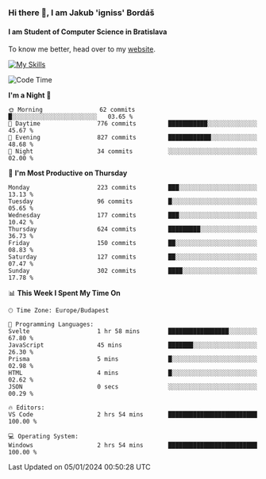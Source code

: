 ### Hi there 👋, I am Jakub 'igniss' Bordáš

#### I am Student of Computer Science in Bratislava
To know me better, head over to my [website](https://bordas.sk).

[![My Skills](https://skillicons.dev/icons?i=js,html,css,figma,svelte,java,kotlin,python,postgresql,typescript,nest,nodejs)](https://bordas.sk)


<!--START_SECTION:waka-->
![Code Time](http://img.shields.io/badge/Code%20Time-1%2C323%20hrs%2034%20mins-blue)

**I'm a Night 🦉** 

```text
🌞 Morning                62 commits          █░░░░░░░░░░░░░░░░░░░░░░░░   03.65 % 
🌆 Daytime                776 commits         ███████████░░░░░░░░░░░░░░   45.67 % 
🌃 Evening                827 commits         ████████████░░░░░░░░░░░░░   48.68 % 
🌙 Night                  34 commits          ░░░░░░░░░░░░░░░░░░░░░░░░░   02.00 % 
```
📅 **I'm Most Productive on Thursday** 

```text
Monday                   223 commits         ███░░░░░░░░░░░░░░░░░░░░░░   13.13 % 
Tuesday                  96 commits          █░░░░░░░░░░░░░░░░░░░░░░░░   05.65 % 
Wednesday                177 commits         ███░░░░░░░░░░░░░░░░░░░░░░   10.42 % 
Thursday                 624 commits         █████████░░░░░░░░░░░░░░░░   36.73 % 
Friday                   150 commits         ██░░░░░░░░░░░░░░░░░░░░░░░   08.83 % 
Saturday                 127 commits         ██░░░░░░░░░░░░░░░░░░░░░░░   07.47 % 
Sunday                   302 commits         ████░░░░░░░░░░░░░░░░░░░░░   17.78 % 
```


📊 **This Week I Spent My Time On** 

```text
🕑︎ Time Zone: Europe/Budapest

💬 Programming Languages: 
Svelte                   1 hr 58 mins        █████████████████░░░░░░░░   67.80 % 
JavaScript               45 mins             ███████░░░░░░░░░░░░░░░░░░   26.30 % 
Prisma                   5 mins              █░░░░░░░░░░░░░░░░░░░░░░░░   02.98 % 
HTML                     4 mins              █░░░░░░░░░░░░░░░░░░░░░░░░   02.62 % 
JSON                     0 secs              ░░░░░░░░░░░░░░░░░░░░░░░░░   00.29 % 

🔥 Editors: 
VS Code                  2 hrs 54 mins       █████████████████████████   100.00 % 

💻 Operating System: 
Windows                  2 hrs 54 mins       █████████████████████████   100.00 % 
```


 Last Updated on 05/01/2024 00:50:28 UTC
<!--END_SECTION:waka-->
